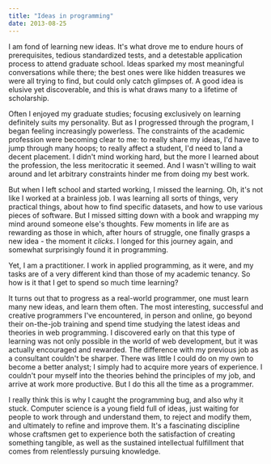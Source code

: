 ```yaml
---
title: "Ideas in programming"
date: 2013-08-25
---
```


I am fond of learning new ideas. It's what drove me to endure hours of prerequisites, tedious standardized tests, and a detestable application process to attend graduate school. Ideas sparked my most meaningful conversations while there; the best ones were like hidden treasures we were all trying to find, but could only catch glimpses of. A good idea is elusive yet discoverable, and this is what draws many to a lifetime of scholarship.

Often I enjoyed my graduate studies; focusing exclusively on learning definitely suits my personality. But as I progressed through the program, I began feeling increasingly powerless. The constraints of the academic profession were becoming clear to me: to really share my ideas, I'd have to jump through many hoops; to really affect a student, I'd need to land a decent placement. I didn't mind working hard, but the more I learned about the profession, the less meritocratic it seemed. And I wasn't willing to wait around and let arbitrary constraints hinder me from doing my best work.

But when I left school and started working, I missed the learning. Oh, it's not like I worked at a brainless job. I was learning all sorts of things, very practical things, about how to find specific datasets, and how to use various pieces of software. But I missed sitting down with a book and wrapping my mind around someone else's thoughts. Few moments in life are as rewarding as those in which, after hours of struggle, one finally grasps a new idea - the moment it _clicks_. I longed for this journey again, and somewhat surprisingly found it in programming.

Yet, I am a practitioner. I work in applied programming, as it were, and my tasks are of a very different kind than those of my academic tenancy. So how is it that I get to spend so much time learning?

It turns out that to progress as a real-world programmer, one must learn many new ideas, and learn them often. The most interesting, successful and creative programmers I've encountered, in person and online, go beyond their on-the-job training and spend time studying the latest ideas and theories in web programming. I discovered early on that this type of learning was not only possible in the world of web development, but it was actually encouraged and rewarded. The difference with my previous job as a consultant couldn't be sharper. There was little I could do on my own to become a better analyst; I simply had to acquire more years of experience. I couldn't pour myself into the theories behind the principles of my job, and arrive at work more productive. But I do this all the time as a programmer.

I really think this is why I caught the programming bug, and also why it stuck. Computer science is a young field full of ideas, just waiting for people to work through and understand them, to reject and modify them, and ultimately to refine and improve them. It's a fascinating discipline whose craftsmen get to experience both the satisfaction of creating something tangible, as well as the sustained intellectual fulfillment that comes from relentlessly pursuing knowledge.
